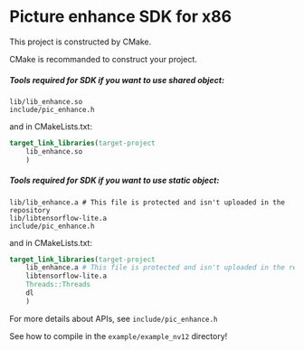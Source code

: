 # Picture enhance SDK for x86

This project is constructed by CMake.

CMake is recommanded to construct your project.

##### Tools required for SDK if you want to use shared object:

```shell
lib/lib_enhance.so
include/pic_enhance.h
```

and in CMakeLists.txt:

```cmake
target_link_libraries(target-project
    lib_enhance.so
    )
```

##### Tools required for SDK if you want to use static object:

```
lib/lib_enhance.a # This file is protected and isn't uploaded in the repository
lib/libtensorflow-lite.a
include/pic_enhance.h
```

and in CMakeLists.txt:

```cmake
target_link_libraries(target-project 
    lib_enhance.a # This file is protected and isn't uploaded in the repository
    libtensorflow-lite.a
    Threads::Threads
    dl
    )
```

For more details about APIs, see ```include/pic_enhance.h```

See how to compile in the ``example/example_nv12`` directory!

